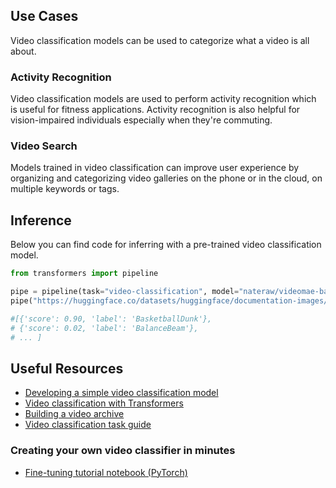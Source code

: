 ## Use Cases

Video classification models can be used to categorize what a video is all about.

### Activity Recognition

Video classification models are used to perform activity recognition which is useful for fitness applications. Activity recognition is also helpful for vision-impaired individuals especially when they're commuting.

### Video Search

Models trained in video classification can improve user experience by organizing and categorizing video galleries on the phone or in the cloud, on multiple keywords or tags.

## Inference

Below you can find code for inferring with a pre-trained video classification model.

```python
from transformers import pipeline

pipe = pipeline(task="video-classification", model="nateraw/videomae-base-finetuned-ucf101-subset", device=0)
pipe("https://huggingface.co/datasets/huggingface/documentation-images/resolve/main/transformers/basketball.avi?download=true")

#[{'score': 0.90, 'label': 'BasketballDunk'},
# {'score': 0.02, 'label': 'BalanceBeam'},
# ... ]
```

## Useful Resources

- [Developing a simple video classification model](https://keras.io/examples/vision/video_classification)
- [Video classification with Transformers](https://keras.io/examples/vision/video_transformers)
- [Building a video archive](https://www.youtube.com/watch?v=_IeS1m8r6SY)
- [Video classification task guide](https://huggingface.co/docs/transformers/tasks/video_classification)

### Creating your own video classifier in minutes

- [Fine-tuning tutorial notebook (PyTorch)](https://colab.research.google.com/github/huggingface/notebooks/blob/main/examples/video_classification.ipynb)
